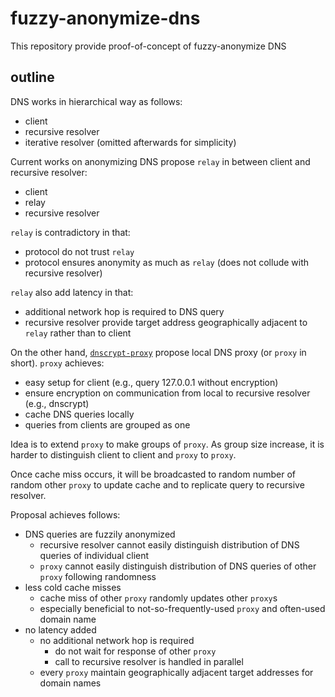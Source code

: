# fuzzy-anonymize-dns
This repository provide proof-of-concept of fuzzy-anonymize DNS

## outline
DNS works in hierarchical way as follows:
* client
* recursive resolver
* iterative resolver (omitted afterwards for simplicity)

Current works on anonymizing DNS propose `relay` in between client and recursive resolver:
* client
* relay
* recursive resolver

`relay` is contradictory in that:
* protocol do not trust `relay`
* protocol ensures anonymity as much as `relay` (does not collude with recursive resolver)

`relay` also add latency in that:
* additional network hop is required to DNS query
* recursive resolver provide target address geographically adjacent to `relay` rather than to client

On the other hand, [`dnscrypt-proxy`](https://github.com/DNSCrypt/dnscrypt-proxy) propose local DNS proxy (or `proxy` in short). `proxy` achieves:
* easy setup for client (e.g., query 127.0.0.1 without encryption)
* ensure encryption on communication from local to recursive resolver (e.g., dnscrypt)
* cache DNS queries locally
* queries from clients are grouped as one

Idea is to extend `proxy` to make groups of `proxy`. As group size increase, it is harder to distinguish client to client and `proxy` to `proxy`.

Once cache miss occurs, it will be broadcasted to random number of random other `proxy` to update cache and to replicate query to recursive resolver.

Proposal achieves follows:
* DNS queries are fuzzily anonymized
  * recursive resolver cannot easily distinguish distribution of DNS queries of individual client
  * `proxy` cannot easily distinguish distribution of DNS queries of other `proxy` following randomness
* less cold cache misses
  * cache miss of other `proxy` randomly updates other `proxy`s
  * especially beneficial to not-so-frequently-used `proxy` and often-used domain name
* no latency added
  * no additional network hop is required
    * do not wait for response of other `proxy`
    * call to recursive resolver is handled in parallel
  * every `proxy` maintain geographically adjacent target addresses for domain names


